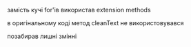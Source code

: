 замість кучі for'ів використав extension methods

в оригінальному коді метод cleanText не використовувався

позабирав лишні змінні
